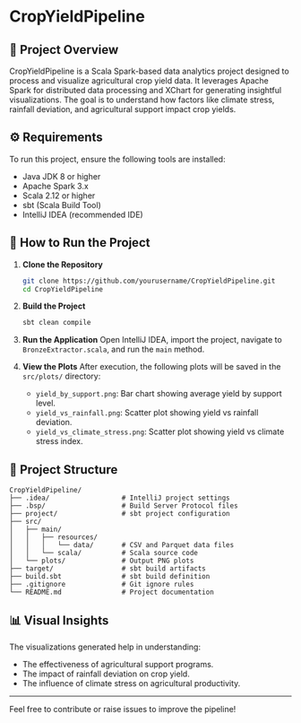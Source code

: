 
# CropYieldPipeline

## 🌾 Project Overview

CropYieldPipeline is a Scala Spark-based data analytics project designed to process and visualize agricultural crop yield data. It leverages Apache Spark for distributed data processing and XChart for generating insightful visualizations. The goal is to understand how factors like climate stress, rainfall deviation, and agricultural support impact crop yields.

## ⚙️ Requirements

To run this project, ensure the following tools are installed:

- Java JDK 8 or higher
- Apache Spark 3.x
- Scala 2.12 or higher
- sbt (Scala Build Tool)
- IntelliJ IDEA (recommended IDE)

## 🚀 How to Run the Project

1. **Clone the Repository**
   ```bash
   git clone https://github.com/yourusername/CropYieldPipeline.git
   cd CropYieldPipeline
   ```

2. **Build the Project**
   ```bash
   sbt clean compile
   ```

3. **Run the Application**
   Open IntelliJ IDEA, import the project, navigate to `BronzeExtractor.scala`, and run the `main` method.

4. **View the Plots**
   After execution, the following plots will be saved in the `src/plots/` directory:

   - `yield_by_support.png`: Bar chart showing average yield by support level.
   - `yield_vs_rainfall.png`: Scatter plot showing yield vs rainfall deviation.
   - `yield_vs_climate_stress.png`: Scatter plot showing yield vs climate stress index.

## 📁 Project Structure

```
CropYieldPipeline/
├── .idea/                  # IntelliJ project settings
├── .bsp/                   # Build Server Protocol files
├── project/                # sbt project configuration
├── src/
│   ├── main/
│   │   ├── resources/
│   │   │   └── data/       # CSV and Parquet data files
│   │   └── scala/          # Scala source code
│   └── plots/              # Output PNG plots
├── target/                 # sbt build artifacts
├── build.sbt               # sbt build definition
├── .gitignore              # Git ignore rules
└── README.md               # Project documentation
```

## 📊 Visual Insights

The visualizations generated help in understanding:
- The effectiveness of agricultural support programs.
- The impact of rainfall deviation on crop yield.
- The influence of climate stress on agricultural productivity.

---

Feel free to contribute or raise issues to improve the pipeline!
